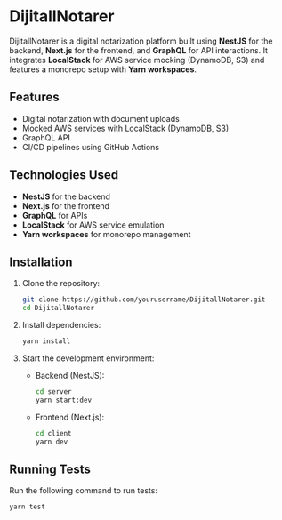 # DijitallNotarer

DijitallNotarer is a digital notarization platform built using **NestJS** for the backend, **Next.js** for the frontend, and **GraphQL** for API interactions. It integrates **LocalStack** for AWS service mocking (DynamoDB, S3) and features a monorepo setup with **Yarn workspaces**.

## Features
- Digital notarization with document uploads
- Mocked AWS services with LocalStack (DynamoDB, S3)
- GraphQL API
- CI/CD pipelines using GitHub Actions

## Technologies Used
- **NestJS** for the backend
- **Next.js** for the frontend
- **GraphQL** for APIs
- **LocalStack** for AWS service emulation
- **Yarn workspaces** for monorepo management

## Installation

1. Clone the repository:
    ```bash
    git clone https://github.com/yourusername/DijitallNotarer.git
    cd DijitallNotarer
    ```

2. Install dependencies:
    ```bash
    yarn install
    ```

3. Start the development environment:
    - Backend (NestJS):
      ```bash
      cd server
      yarn start:dev
      ```

    - Frontend (Next.js):
      ```bash
      cd client
      yarn dev
      ```

## Running Tests

Run the following command to run tests:
```bash
yarn test

